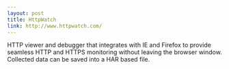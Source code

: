 ```yaml
---
layout: post
title: HttpWatch
link: http://www.httpwatch.com/
---
```


HTTP viewer and debugger that integrates with IE and Firefox to provide seamless HTTP and HTTPS monitoring without leaving the browser window. Collected data can be saved into a HAR based file.
